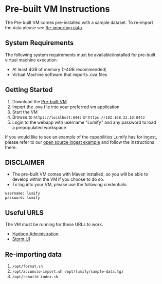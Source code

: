 # Pre-built VM Instructions

The Pre-built VM comes pre-installed with a sample dataset. To re-import the data please see [Re-importing data](#re-importing-data).

## System Requirements

The following system requirements must be available/installed for pre-built virtual machine execution:

* At least 4GB of memory (>4GB recommended)
* Virtual Machine software that imports .ova files

## Getting Started

1. Download the [Pre-built VM](http://bits.lumify.io/vm/lumify-2013-12-03.ova)
2. Import the .ova file into your preferred vm application
3. Start the VM
4. Browse to ```https://localhost:8443``` or ```https://192.168.33.10:8443```
5. Login to the webapp with username "Lumify" and any password to load a prepopulated workspace

If you would like to see an example of the capabilities Lumify has for ingest, please refer to our [open source ingest example](https://github.com/nearinfinity/lumify-twitter) and follow the instructions there.

## DISCLAIMER
* The pre-built VM comes with Maven installed, so you will be able to develop within the VM if you choose to do so.
* To log into your VM, please use the following credentials:
```
username: lumify
password: lumify
```

## Useful URLS

The VM must be running for these URLs to work.

* [Hadoop Administration](http://192.168.33.10:50070/dfshealth.jsp)
* [Storm UI](http://192.168.33.10:8081/)

## Re-importing data
1. ```/opt/format.sh```
2. ```/opt/accumulo-import.sh /opt/lumify/sample-data.tgz```
3. ```/opt/rebuild-index.sh```
